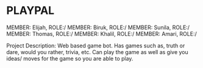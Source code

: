 # PLAYPAL 

MEMBER: Elijah, ROLE:/
MEMBER: Biruk, ROLE:/
MEMBER: Sunila, ROLE:/
MEMBER: Thomas, ROLE:/
MEMBER: Khalil, ROLE:/
MEMBER: Amari, ROLE:/

Project Description: 
Web based game bot. Has games such as, truth or dare, would you rather, trivia, etc. Can play the game as well as give you ideas/ moves for the game so you are able to play.





